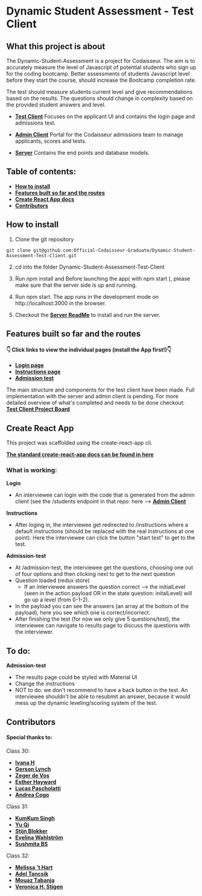 # Dynamic Student Assessment - Test Client

## What this project is about

The Dynamic-Student-Assessment is a project for Codaisseur. The aim is to accurately measure the level of Javascript of potential students who sign up for the coding bootcamp. Better assessments of students Javascript level before they start the course, should increase the Bootcamp completion rate.

The test should measure students current level and give recommendations based on the results. The questions should change in complexity based on the provided student answers and level.

- **[Test Client](https://github.com/Official-Codaisseur-Graduate/Dynamic-Student-Assessment-Test-Client)**
  Focuses on the applicant UI and contains the login page and admissions test.

- **[Admin Client](https://github.com/Official-Codaisseur-Graduate/Dynamic-Student-Assessment-Admin-Client)**
  Portal for the Codaisseur admissions team to manage applicants, scores and tests.

- **[Server](https://github.com/Official-Codaisseur-Graduate/Dynamic-Student-Assessment-Server)**
  Contains the end points and database models.

## Table of contents:

- **[How to install](#how-to-install)**
- **[Features built so far and the routes](#features-built-so-far-and-the-routes)**
- **[Create React App docs](#create-react-app)**
- **[Contributors](#features-built-so-far-overview-with-pull-requests)**

## How to install

1. Clone the git repository

`git clone git@github.com:Official-Codaisseur-Graduate/Dynamic-Student-Assessment-Test-Client.git`

2. cd into the folder Dynamic-Student-Assessment-Test-Client

3. Run npm install and Before launching the app( with npm start ), please make sure that the server side is up and running.

4. Run npm start. The app runs in the development mode on http://localhost:3000 in the browser.

5. Checkout the **[Server ReadMe](https://github.com/Official-Codaisseur-Graduate/Dynamic-Student-Assessment-Server)** to install and run the server.

## Features built so far and the routes

#### 👇 Click links to view the individual pages (install the App first!)👇

- **[Login page](http://localhost:3000/login)**
- **[Instructions page](http://localhost:3000/instructions)**
- **[Admission test](http://localhost:3000/admission-test)**

The main structure and components for the test client have been made. Full implementation with the server and admin client is pending. For more detailed overview of what's completed and needs to be done checkout: **[Test Client Project Board](https://github.com/Official-Codaisseur-Graduate/Dynamic-Student-Assessment-Test-Client/projects/1)**

## Create React App

This project was scaffolded using the create-react-app cli.

**[The standard create-react-app docs can be found in here](./create-react-app-docs.md)**

### What is working:

**Login**

- An interviewee can login with the code that is generated from the admin client (see the /students endpoint in that repo: here --> **[Admin Client](https://github.com/Official-Codaisseur-Graduate/Dynamic-Student-Assessment-Admin-Client)**

**Instructions**

- After loging in, the interviewee get redirected to /instructions where a default instructions (should be replaced with the real instructions at one point). Here the interviewee can click the button "start test" to get to the test.

**Admission-test**

- At /admission-test, the interviewee get the questions, choosing one out of four options and then clicking next to get to the next question
- Question loaded (redux store)
  - If an interviewee answers the question correct --> the initialLevel (seen in the action payload OR in the state
    question: initalLevel) will go up a level (from 0-1-2).
- In the payload you can see the answers (an array at the bottom of the payload), here you see which one is correct/incorrect.
- After finishing the test (for now we only give 5 questions/test), the interviewee can navigate to results page to discuss the questions with the interviewer.

## To do:

**Admission-test**

- The results page could be styled with Material UI
- Change the instructions
- NOT to do: we don't recommend to have a back button in the test. An interviewee shouldn't be able to resubmit an answer, because it would mess up the dynamic leveling/scoring system of the test.

## Contributors

#### Special thanks to:

Class 30:

- **[Ivana H](https://github.com/future-ruins)**
- **[Gerson Lynch](https://github.com/gersly)**
- **[Zeger de Vos](https://github.com/zegenerative)**
- **[Esther Hayward](https://github.com/eawh02)**
- **[Lucas Pascholatti](https://github.com/LPascholatti)**
- **[Andrea Cogo](https://github.com/anderara)**

Class 31:

- **[KumKum Singh](https://github.com/kumkumsingh)**
- **[Yu Qi](https://github.com/qiyu1987)**
- **[Stijn Blokker](https://github.com/stijnblokker)**
- **[Evelina Wahlström](https://github.com/evelinawahlstrom)**
- **[Sushmita BS](https://github.com/sushmitha-b-s)**

Class 32:

- **[Melissa 't Hart](https://github.com/MelissaDTH)**
- **[Adel Tancsik](https://github.com/adeltancsik)**
- **[Mouaz Tabanja](https://github.com/mtabanja)**
- **[Veronica H. Stigen](https://github.com/vhs2708)**
